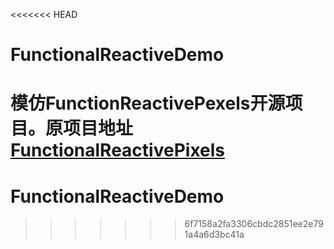 <<<<<<< HEAD
# FunctionalReactiveDemo
模仿FunctionReactivePexels开源项目。原项目地址[FunctionalReactivePixels](https://github.com/ashfurrow/FunctionalReactivePixels)
=======
# FunctionalReactiveDemo
>>>>>>> 6f7158a2fa3306cbdc2851ee2e791a4a6d3bc41a
